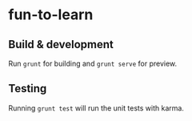 # fun-to-learn


## Build & development

Run `grunt` for building and `grunt serve` for preview.

## Testing

Running `grunt test` will run the unit tests with karma.
